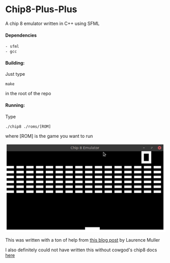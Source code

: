 # Chip8-Plus-Plus
A chip 8 emulator written in C++ using SFML

#### Dependencies

	- sfml
	- gcc
	
#### Building:

Just type 

	make 
	
in the root of the repo

#### Running:

Type 

	./chip8 ./roms/[ROM] 

where [ROM] is the game you want to run

![screenshot](./screenshot.png)

This was written with a ton of help from [this blog post](http://www.multigesture.net/articles/how-to-write-an-emulator-chip-8-interpreter/) by Laurence Muller

I also definitely could not have written this without cowgod's chip8 docs [here](http://devernay.free.fr/hacks/chip8/C8TECH10.HTM)
